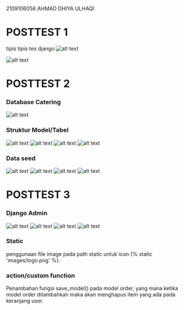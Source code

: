 2109106056
AHMAD DHIYA ULHAQI

# POSTTEST 1 

tipis tipis tes django
![alt text](WEB1.png)

![alt text](WEB2.png)

# POSTTEST 2
### Database Catering
![alt text](cateringDB.png)

### Struktur Model/Tabel
![alt text](strukturUser.png)
![alt text](strukturCart.png)
![alt text](strukturCartItem.png)
![alt text](strukturMenu.png)

### Data seed
![alt text](dataUser.png)
![alt text](dataCart.png)
![alt text](dataCartItem.png)
![alt text](dataMenu.png)

# POSTTEST 3
### Django Admin
![alt text](posttest3/adminCart_item.png.png)
![alt text](posttest3/AdminCarts.png.png)
![alt text](posttest3/AdminMenus.png.png)
![alt text](posttest3/users.png.png)

### Static
penggunaan file image pada path static untuk icon {% static 'images/logo.png' %}.

### action/custom function
Penambahan fungsi save_model() pada model order, yang mana ketika model order ditambahkan maka akan menghapus item yang ada pada keranjang user.